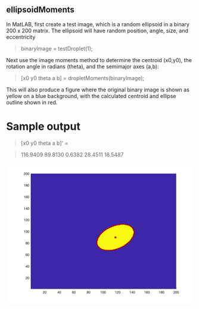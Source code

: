 ## ellipsoidMoments

In MatLAB, first create a test image, which is a random ellipsoid in a binary 200 x 200 matrix.  The ellipsoid will have random position, angle, size, and eccentricity

> binaryImage = testDroplet(1);

Next use the image moments method to determine the centroid (x0,y0), the rotation angle in radians (theta), and the semimajor axes (a,b):

> [x0 y0 theta a b] = dropletMoments(binaryImage);

This will also produce a figure where the original binary image is shown as yellow on a blue background, with the calculated centroid and ellipse outline shown in red.

# Sample output

> [x0 y0 theta a b]' =

>  116.9409   89.8130    0.6382   28.4511   18.5487

![Figure Output for above parameters](sample_ellipsoid.png)

